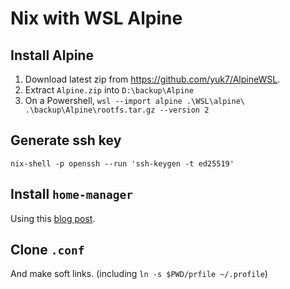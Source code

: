 # Nix with WSL Alpine

## Install Alpine
1. Download latest zip from https://github.com/yuk7/AlpineWSL.
2. Extract `Alpine.zip` into `D:\backup\Alpine`
3. On a Powershell, `wsl --import alpine .\WSL\alpine\ .\backup\Alpine\rootfs.tar.gz --version 2`

## Generate ssh key
`nix-shell -p openssh --run 'ssh-keygen -t ed25519'`

## Install `home-manager`
Using this [blog post](https://cbailey.co.uk/posts/a_minimal_nix_development_environment_on_wsl).

## Clone `.conf`
And make soft links. (including `ln -s $PWD/prfile ~/.profile`)
